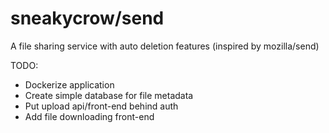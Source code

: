 # sneakycrow/send

A file sharing service with auto deletion features (inspired by mozilla/send)

TODO:
- Dockerize application
- Create simple database for file metadata
- Put upload api/front-end behind auth
- Add file downloading front-end
